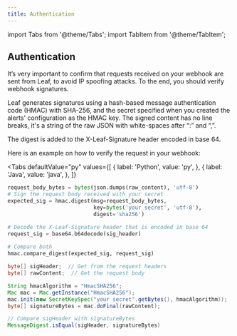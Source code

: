 ```yaml
---
title: Authentication
---
```


import Tabs from '@theme/Tabs';
import TabItem from '@theme/TabItem';

## Authentication

It’s very important to confirm that requests received on your webhook are sent from Leaf, to avoid IP spoofing attacks.
To the end, you should verify webhook signatures.

Leaf generates signatures using a hash-based message authentication code (HMAC) with SHA-256, and 
the secret specified when you created the alerts' configuration as the HMAC key.
The signed content has no line breaks, it's a string of the raw JSON with white-spaces after “:” and “,”.

The digest is added to the X-Leaf-Signature header encoded in base 64.

Here is an example on how to verify the request in your webhook:

<Tabs
  defaultValue="py"
  values={[
    { label: 'Python', value: 'py', },
    { label: 'Java', value: 'java', },
  ]}
>
  <TabItem value="py">

```py
request_body_bytes = bytes(json.dumps(raw_content), 'utf-8')
# Sign the request body received with your secret
expected_sig = hmac.digest(msg=request_body_bytes,
                           key=bytes('your secret', 'utf-8'),
                           digest='sha256')

# Decode the X-Leaf-Signature header that is encoded in base 64
request_sig = base64.b64decode(sig_header)
  
# Compare both
hmac.compare_digest(expected_sig, request_sig)
```

  </TabItem>

  <TabItem value="java">

  ```java
byte[] sigHeader;  // Get from the request headers
byte[] rawContent;  // Get the request body

String hmacAlgorithm = "HmacSHA256";
Mac mac = Mac.getInstance("HmacSHA256");
mac.init(new SecretKeySpec("your secret".getBytes(), hmacAlgorithm));
byte[] signatureBytes = mac.doFinal(rawContent);

// Compare sigHeader with signatureBytes
MessageDigest.isEqual(sigHeader, signatureBytes)
  ```

  </TabItem>
</Tabs>
